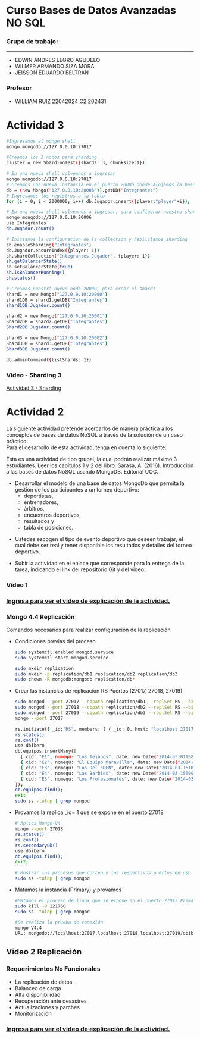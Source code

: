 # Curso Bases de Datos Avanzadas NO SQL

### Grupo de trabajo:

---
- EDWIN ANDRES LEGRO AGUDELO
- WILMER ARMANDO SIZA MORA
- JEISSON EDUARDO BELTRAN

### Profesor

- WILLIAM RUIZ 22042024 C2 202431

# Actividad 3

```sh
#Ingresamos al mongo shell
mongo mongodb://127.0.0.10:27017

#Creamos los 3 nodos para sharding
cluster = new ShardingTest({shards: 3, chunksize:1}) 
```

```sh
# En una nueva shell volvemnos a ingresar
mongo mongodb://127.0.0.10:27017
# Creamos una nueva instancia en el puerto 20006 donde alojamos la base de datos
db = (new Mongo("127.0.0.10:20006")).getDB("Integrantes")
# Ingresamos los registros a la tabla
for (i = 0; i < 2000000; i++) db.Jugador.insert({player:"player"+i});
```

```sh
# En una nueva shell volvemnos a ingresar, para configurar nuestro shard
mongo mongodb://127.0.0.10:20006
use Integrantes
db.Jugador.count()

# Iniciamos la configuracion de la collection y habilitamos sharding
sh.enableSharding("Integrantes") 
db.Jugador.ensureIndex({player: 1}) 
sh.shardCollection("Integrantes.Jugador", {player: 1}) 
sh.getBalancerState() 
sh.setBalancerState(true) 
sh.isBalancerRunning() 
sh.status() 

# Creamos nuestra nuevo nodo 20000, para crear el shard1 
shard1 = new Mongo("127.0.0.10:20000")
shard1DB = shard1.getDB("Integrantes") 
shard1DB.Jugador.count()

shard2 = new Mongo("127.0.0.10:20001") 
Shard2DB = shard2.getDB("Integrantes") 
Shard2DB.Jugador.count() 

shard3 = new Mongo("127.0.0.10:20002") 
Shard3DB = shard3.getDB("Integrantes") 
Shard3DB.Jugador.count() 

db.adminCommand({listShards: 1}) 
```

### Video - Sharding 3
<a href="https://laiberocol.sharepoint.com/:v:/s/BasesMongo/EekLZ8_hCiFAvr3jagbo97IBTst6Jf0w8txM8bJc8J3Rsg?e=x0JkCk">Actividad 3 - Sharding</a>


# Actividad 2

La siguiente actividad pretende acercarlos de manera práctica a los conceptos de bases de datos NoSQL a través de la solución de un caso práctico.  
Para el desarrollo de esta actividad, tenga en cuenta lo siguiente:

Esta es una actividad de tipo grupal, la cual podrán realizar máximo 3 estudiantes.
Leer los capítulos 1 y 2 del libro:
Sarasa, A. (2016). Introducción a las bases de datos NoSQL usando MongoDB. Editorial UOC.

- Desarrollar el modelo de una base de datos MongoDb que permita la gestión de los participantes a un torneo deportivo:
  - deportistas,
  - entrenadores,
  - árbitros,
  - encuentros deportivos,
  - resultados y
  - tabla de posiciones.

* Ustedes escogen el tipo de evento deportivo que deseen trabajar, el cual debe ser real y tener disponible los resultados y detalles del torneo deportivo.

* Subir la actividad en el enlace que corresponde para la entrega de la tarea, indicando el link del repositorio Git y del video.

### Video 1

### <a href="https://laiberocol.sharepoint.com/:v:/s/BasesMongo/EdmCxGD-oA5JpiHHucF2dBIBrrmmAiQVPm6GnhvXLLM1Rw?e=lZf6iU">Ingresa para ver el video de explicación de la actividad.</a>


### Mongo 4.4 Replicación

Comandos necesarios para realizar configuración de la replicación 
- Condiciones previas del proceso
  ```sh
  sudo systemctl enabled mongod.service
  sudo systemctl start mongod.service

  sudo mkdir replication 
  sudo mkdir -p replication/db1 replication/db2 replication/db3
  sudo chown -R mongodb:mongodb replication/db* 
  ```

- Crear las instancias de replicacion RS Puertos (27017, 27018, 27019)
  ```sh
  sudo mongod --port 27017 --dbpath replication/db1 --replSet RS --bind_ip localhost --fork --logpath /var/log/mongodb/db1.log
  sudo mongod --port 27018 --dbpath replication/db2 --replSet RS --bind_ip localhost --fork --logpath /var/log/mongodb/db2.log
  sudo mongod --port 27019 --dbpath replication/db3 --replSet RS --bind_ip localhost --fork --logpath /var/log/mongodb/db3.log
  mongo --port 27017

  rs.initiate({ _id:"RS", members: [ { _id: 0, host: "localhost:27017"}, { _id: 1, host: "localhost:27018"}, { _id: 2, host: "localhost:27019"}]})
  rs.status()
  rs.conf()
  use dbibero
  db.equipos.insertMany([
    { cid: "E1", nomequ: "Los Tejanos", date: new Date("2014-03-01T08:00:00Z") },
    { cid: "E2", nomequ: "El Equipo Maravilla", date: new Date("2014-03-01T09:00:00Z") },
    { cid: "E3", nomequ: "Los Del EDEN", date: new Date("2014-03-15T09:00:00Z") },
    { cid: "E4", nomequ: "Las Barbies", date: new Date("2014-03-15T09:00:00Z") },
    { cid: "E5", nomequ: "Los Profesionales", date: new Date("2014-03-15T09:00:00Z") },
  ]);
  db.equipos.find();
  exit
  sudo ss -tulnp | grep mongod 
  ```

- Provamos la replica _id= 1 que se expone en el puerto 27018
  ```sh
  # Aplica Mongo-V4
  mongo --port 27018
  rs.status() 
  rs.conf() 
  rs.secondaryOk()
  use dbibero
  db.equipos.find();
  exit;

  # Mostrar los procesos que corren y los respectivos puertos en uso  
  sudo ss -tulnp | grep mongod 
  ```

- Matamos la instancia (Primary) y provamos
  ```sh
  #Matamos el proceso de linux que se expone en el puerto 27017 Primary Instancia
  sudo kill -9 221760
  sudo ss -tulnp | grep mongod 

  #Se realiza la prueba de conexión
  mongo V4.4
  URL: mongodb://localhost:27017,localhost:27018,localhost:27019/dbibero
  ```

## Video 2 Replicación

### Requerimientos No Funcionales
* La replicación de datos 
* Balanceo de carga 
* Alta disponibilidad 
* Recuperación ante desastres 
* Actualizaciones y parches 
* Monitorización 

### <a href="https://laiberocol.sharepoint.com/:v:/s/BasesMongo/EdmCxGD-oA5JpiHHucF2dBIBrrmmAiQVPm6GnhvXLLM1Rw?e=lZf6iU">Ingresa para ver el video de explicación de la actividad.</a>





